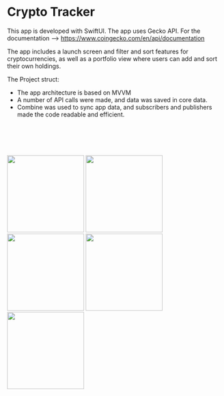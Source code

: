 # Crypto Tracker

This app is developed with SwiftUI.
The app uses Gecko API. 
For the documentation -->  https://www.coingecko.com/en/api/documentation

The app includes a launch screen and filter and sort features for cryptocurrencies, 
as well as a portfolio view where users can add and sort their own holdings.

The Project struct:

  - The app architecture is based on MVVM
  - A number of API calls were made, and data was saved in core data.
  - Combine was used to sync app data, and subscribers and publishers made the code readable and efficient.




<h2 style="padding-top: 20px; padding-right: 20px; padding-bottom: 20px; padding-left: 20px"></h2>

<p align="left" >
    <img src="https://github.com/raziyeyolasigmayoglu/CryptoTracker/assets/57474816/43679b57-b0dc-4eda-907c-91f269e93a1b" width="180" >
    <img src="https://github.com/raziyeyolasigmayoglu/CryptoTracker/assets/57474816/4d7c25c7-3f3c-4a32-ab02-79029caf7d49" width="180" >
    <img src="https://github.com/raziyeyolasigmayoglu/CryptoTracker/assets/57474816/a5da22ad-64fb-45c0-9466-c46981bfa215" width="180" >
    <img src="https://github.com/raziyeyolasigmayoglu/CryptoTracker/assets/57474816/96242d8e-c08f-401a-9e5e-bfe4516a82f8" width="180" >
    <img src="https://github.com/raziyeyolasigmayoglu/CryptoTracker/assets/57474816/61df96f0-3e37-4d3e-9502-e0954381685d" width="180" >
</p>







